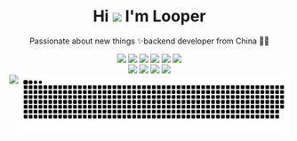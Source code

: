 <!-- ### Hi there 👋-->
<!--
**Looper56/Looper56** is a ✨ _special_ ✨ repository because its `README.md` (this file) appears on your GitHub profile.

Here are some ideas to get you started:

- 🔭 I’m currently working on ...
- 🌱 I’m currently learning golang
- 👯 I’m looking to collaborate on ...
- 🤔 I’m looking for help with ...
- 💬 Ask me about ...
- 📫 How to reach me: ...
- 😄 Pronouns: ...
- ⚡ Fun fact: ...
-->

<p align="center">
  <h1 height="200px" align="center">
    Hi <img src="https://cdn.jsdelivr.net/gh/MaleWeb/picture/images/techblog/hi.gif" width="25"> I'm Looper
  </h1>
   <p align="center">Passionate about new things ✨backend developer from China 👨‍💻</p>
</p>
<div align="center">
  <img src="https://img.shields.io/badge/Golang-blue?style=plastic&logo=go">
  <img src="https://img.shields.io/badge/Mysql-white?style=plastic&logo=mysql">
  <img src="https://img.shields.io/badge/Docker-informational?style=plastic&logo=Docker">
  <img src="https://img.shields.io/badge/Nginx-success?style=plastic&logo=nginx">
  <img src="https://img.shields.io/badge/Redis-inactive?style=plastic&logo=redis">
  <img src="https://img.shields.io/badge/Kafka-ff69b4?style=plastic&logo=apachekafka">
</div>
<div align="center">
  <img src="https://img.shields.io/badge/Grafana-orange?style=plastic&logo=grafana">
  <img src="https://img.shields.io/badge/LiveChat-blueviolet?style=plastic&logo=livechat">
  <img src="https://img.shields.io/badge/Live-9cf?style=plastic&logo=livewire">
  <img src="https://img.shields.io/badge/Dolby-blueviolet?style=plastic&logo=dolby">
</div>
<div style="display:flex !important">
<!--     <div> -->
      <img src="https://github-readme-stats.vercel.app/api?username=Looper56&count_private=true&show_icons=true&show_icons=true&theme=aura">
<!--     </div> -->
<!--     <div> -->
      <!-- 贪吃蛇 - 图片有 actions/Generate Snake 定时生成 -->
      <picture>
        <source media="(prefers-color-scheme: dark)" srcset="./assets/github-snake-dark.svg" />
        <source media="(prefers-color-scheme: light)" srcset="./assets/github-snake.svg" />
        <img width="100%" alt="github-snake" src="./assets/github-snake.svg" />
      </picture>
<!--     </div> -->
</div>
